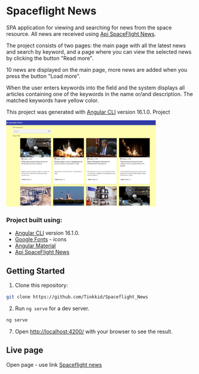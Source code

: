 # Spaceflight News
SPA application for viewing and searching for news from the space resource. All news are received using [Api SpaceFlight News](https://spaceflightnewsapi.net/).

The project consists of two pages: the main page with all the latest news and search by keyword, and a page where you can view the selected news by clicking the button "Read more".

10 news are displayed on the main page, more news are added when you press the button "Load more".

When the user enters keywords into the field and the system displays all articles containing one of the keywords in the name or/and description. The matched keywords have yellow color.

This project was generated with [Angular CLI](https://github.com/angular/angular-cli) version 16.1.0.
Project

<span>
<img src="./src/assets/images/screen-spacenews.png" width="400" title="screen">
</span>

### Project built using:
- [Angular CLI](https://github.com/angular/angular-cli) version 16.1.0.
- [Google Fonts](https://fonts.google.com/) - icons
- [Angular Material](https://material.angular.io/)
- [Api SpaceFlight News](https://spaceflightnewsapi.net/)


## Getting Started
1. Clone this repository:

```bash
git clone https://github.com/Tinkkid/Spaceflight_News
```

2. Run `ng serve` for a dev server. 

```bash
ng serve
```


7. Open [http://localhost:4200/](http://localhost:4200/) with your browser to see the result.

## Live page
Open page - use link [Spaceflight news](https://tinkkid-space-4d20e6.netlify.app/)



